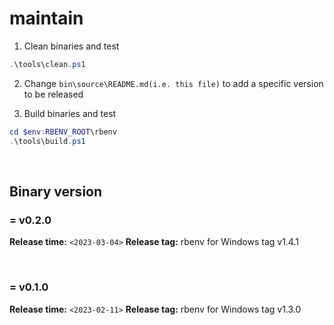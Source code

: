 # maintain

1. Clean binaries and test

```PowerShell
.\tools\clean.ps1
```

2. Change `bin\source\README.md(i.e. this file)` to add a specific version to be released

3. Build binaries and test

```PowerShell
cd $env:RBENV_ROOT\rbenv
.\tools\build.ps1
```

<br>

## Binary version

### = v0.2.0
**Release time:** `<2023-03-04>`
**Release tag:**  rbenv for Windows tag v1.4.1

<br>

### = v0.1.0
**Release time:** `<2023-02-11>`
**Release tag:**  rbenv for Windows tag v1.3.0
